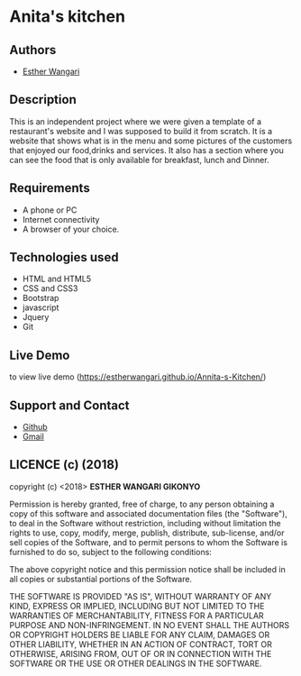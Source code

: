 # Anita's kitchen

## Authors
- [Esther Wangari](https://github.com/EstherWangari)

## Description
This is an independent project where we were given a template of a restaurant's website and I was supposed to build it from scratch. It is a website that shows what is in the menu and some pictures of the customers that enjoyed our food,drinks and services. It also has a section where you can see the food that is only available for breakfast, lunch and Dinner.

## Requirements
* A phone or PC
* Internet connectivity
* A browser of your choice.

## Technologies used
* HTML and HTML5
* CSS and CSS3
* Bootstrap
* javascript
* Jquery
* Git

## Live Demo
to view live demo (https://estherwangari.github.io/Annita-s-Kitchen/)

## Support and Contact
* [Github](https://github.com/EstherWangari)
* [Gmail](mailto:wangarie0@gmail.com)

## LICENCE (c) (2018)
copyright (c) <2018> **ESTHER WANGARI GIKONYO**

Permission is hereby granted, free of charge, to any person obtaining a copy
of this software and associated documentation files (the "Software"), to deal
in the Software without restriction, including without limitation the rights
to use, copy, modify, merge, publish, distribute, sub-license, and/or sell
copies of the Software, and to permit persons to whom the Software is
furnished to do so, subject to the following conditions:

The above copyright notice and this permission notice shall be included in all
copies or substantial portions of the Software.

THE SOFTWARE IS PROVIDED "AS IS", WITHOUT WARRANTY OF ANY KIND, EXPRESS OR
IMPLIED, INCLUDING BUT NOT LIMITED TO THE WARRANTIES OF MERCHANTABILITY,
FITNESS FOR A PARTICULAR PURPOSE AND NON-INFRINGEMENT. IN NO EVENT SHALL THE
AUTHORS OR COPYRIGHT HOLDERS BE LIABLE FOR ANY CLAIM, DAMAGES OR OTHER
LIABILITY, WHETHER IN AN ACTION OF CONTRACT, TORT OR OTHERWISE, ARISING FROM,
OUT OF OR IN CONNECTION WITH THE SOFTWARE OR THE USE OR OTHER DEALINGS IN THE
SOFTWARE.

